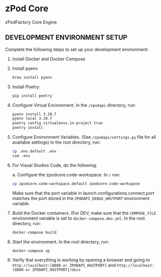 # zPod Core
zPodFactory Core Engine




## DEVELOPMENT ENVIRONMENT SETUP

Complete the following steps to set up your development environment:

1. Install Docker and Docker Compose

2. Install pyenv

    ```bash
    brew install pyenv
    ```

3. Install Poetry:

    ```bash
    pip install poetry
    ```

4. Configure Virtual Environment.  In the `/zpodapi` directory, run:

    ```bash
    pyenv install 3.10.7
    pyenv local 3.10.7
    poetry config virtualenvs.in-project true
    poetry install
    ```

5. Configure Environment Variables.  (See `/zpodapi/settings.py` file for all available settings)  In the root directory, run:

    ```bash
    cp .env.default .env
    vim .env
    ```

6. For Visual Studios Code, do the following:

    a. Configure the zpodcore.code-workspace.  In `/` run:

    ```bash
    cp zpodcore.code-workspace.default zpodcore.code-workspace
    ```

    Make sure that the port variable in launch.configurations.connect.port matches the port stored in the `ZPODAPI_DEBUG_HOSTPORT` environment variable.

7. Build the Docker containers.  (For DEV, make sure that the `COMPOSE_FILE` environment variable is set to `docker-compose.dev.yml`.  In the root directory, run:

    ```bash
    docker-compose build
    ```


8. Start the environment.  In the root directory, run:

    ```bash
    docker-compose up
    ```

9. Verify that everything is working by opening a browser and going to `http://localhost:[8000 or ZPODAPI_HOSTPORT]` and `http://localhost:[8000 or ZPODAPI_HOSTPORT]/docs`
